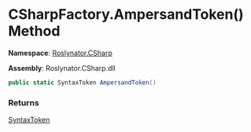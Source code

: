 # CSharpFactory\.AmpersandToken\(\) Method

**Namespace**: [Roslynator.CSharp](../../README.md)

**Assembly**: Roslynator\.CSharp\.dll

```csharp
public static SyntaxToken AmpersandToken()
```

### Returns

[SyntaxToken](https://docs.microsoft.com/en-us/dotnet/api/microsoft.codeanalysis.syntaxtoken)

